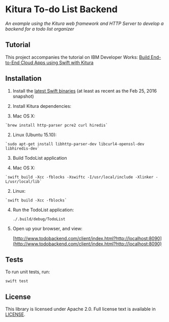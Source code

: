 # Kitura To-do List Backend

*An example using the Kitura web framework and HTTP Server to develop a backend for a todo list organizer*

## Tutorial

This project accompanies the tutorial on IBM Developer Works: [Build End-to-End Cloud Apps using Swift with Kitura](https://developer.ibm.com/swift/2016/02/22/building-end-end-cloud-apps-using-swift-kitura/)

## Installation

1. Install the [latest Swift binaries](https://swift.org/download/) (at least as recent as the Feb 25, 2016 snapshot)

2. Install Kitura dependencies:

  1. Mac OS X: 
  
    `brew install http-parser pcre2 curl hiredis`
  
  
  2. Linux (Ubuntu 15.10):
   
    `sudo apt-get install libhttp-parser-dev libcurl4-openssl-dev libhiredis-dev`

3. Build TodoList application

  1. Mac OS X: 
	
	`swift build -Xcc -fblocks -Xswiftc -I/usr/local/include -Xlinker -L/usr/local/lib`
	
  2. Linux:
  
    `swift build -Xcc -fblocks`
	
4. Run the TodoList application:

	`./.build/debug/TodoList`
	
5. Open up your browser, and view: 

   [http://www.todobackend.com/client/index.html?http://localhost:8090](http://www.todobackend.com/client/index.html?http://localhost:8090)


## Tests

  To run unit tests, run:
  
  `swift test`

## License 

This library is licensed under Apache 2.0. Full license text is available in [LICENSE](LICENSE).
